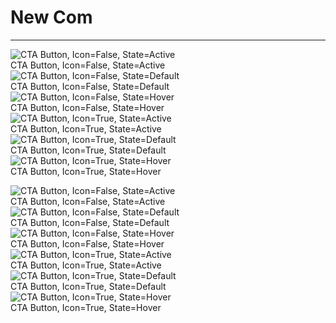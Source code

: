 
# New Com

---

  
![CTA Button, Icon=False, State=Active](https://studio-assets.supernova.io/design-systems/18526/3e9910cf-9090-4976-989d-f0a75a7b82eb.png)  
CTA Button, Icon=False, State=Active  
![CTA Button, Icon=False, State=Default](https://studio-assets.supernova.io/design-systems/18526/e8c28526-e7e4-4316-9e21-80f4596a1499.png)  
CTA Button, Icon=False, State=Default  
![CTA Button, Icon=False, State=Hover](https://studio-assets.supernova.io/design-systems/18526/cf7ca474-38d0-4778-98a0-6c63ed2b3f19.png)  
CTA Button, Icon=False, State=Hover  
![CTA Button, Icon=True, State=Active](https://studio-assets.supernova.io/design-systems/18526/c2609bde-65d0-488c-808b-592e575ee6a1.png)  
CTA Button, Icon=True, State=Active  
![CTA Button, Icon=True, State=Default](https://studio-assets.supernova.io/design-systems/18526/35e5f6a9-b6dc-4bc8-866a-c3cdbdd430cc.png)  
CTA Button, Icon=True, State=Default  
![CTA Button, Icon=True, State=Hover](https://studio-assets.supernova.io/design-systems/18526/faad5b3d-cd1a-484e-b943-2af3b2c30d81.png)  
CTA Button, Icon=True, State=Hover  


  
![CTA Button, Icon=False, State=Active](https://studio-assets.supernova.io/design-systems/18526/3e9910cf-9090-4976-989d-f0a75a7b82eb.png)  
CTA Button, Icon=False, State=Active  
![CTA Button, Icon=False, State=Default](https://studio-assets.supernova.io/design-systems/18526/e8c28526-e7e4-4316-9e21-80f4596a1499.png)  
CTA Button, Icon=False, State=Default  
![CTA Button, Icon=False, State=Hover](https://studio-assets.supernova.io/design-systems/18526/cf7ca474-38d0-4778-98a0-6c63ed2b3f19.png)  
CTA Button, Icon=False, State=Hover  
![CTA Button, Icon=True, State=Active](https://studio-assets.supernova.io/design-systems/18526/c2609bde-65d0-488c-808b-592e575ee6a1.png)  
CTA Button, Icon=True, State=Active  
![CTA Button, Icon=True, State=Default](https://studio-assets.supernova.io/design-systems/18526/35e5f6a9-b6dc-4bc8-866a-c3cdbdd430cc.png)  
CTA Button, Icon=True, State=Default  
![CTA Button, Icon=True, State=Hover](https://studio-assets.supernova.io/design-systems/18526/faad5b3d-cd1a-484e-b943-2af3b2c30d81.png)  
CTA Button, Icon=True, State=Hover  

